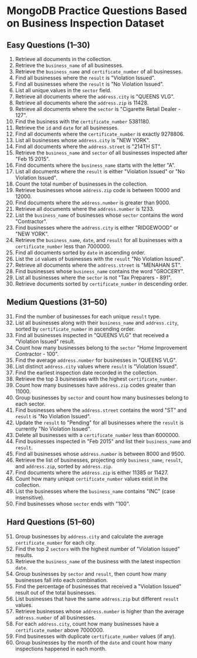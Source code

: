 # MongoDB Practice Questions Based on Business Inspection Dataset

## Easy Questions (1–30)

1. Retrieve all documents in the collection.
2. Retrieve the `business_name` of all businesses.	
3. Retrieve the `business_name` and `certificate_number` of all businesses.
4. Find all businesses where the `result` is "Violation Issued".
5. Find all businesses where the `result` is "No Violation Issued".
6. List all unique values in the `sector` field.
7. Retrieve all documents where the `address.city` is "QUEENS VLG".
8. Retrieve all documents where the `address.zip` is 11428.
9. Retrieve all documents where the `sector` is "Cigarette Retail Dealer - 127".
10. Find the business with the `certificate_number` 5381180.
11. Retrieve the `id` and `date` for all businesses.
12. Find all documents where the `certificate_number` is exactly 9278806.
13. List all businesses whose `address.city` is "NEW YORK".
14. Find all documents where the `address.street` is "214TH ST".
15. Retrieve the `business_name` and `sector` of all businesses inspected after "Feb 15 2015".
16. Find documents where the `business_name` starts with the letter "A".
17. List all documents where the `result` is either "Violation Issued" or "No Violation Issued".
18. Count the total number of businesses in the collection.
19. Retrieve businesses whose `address.zip` code is between 10000 and 12000.
20. Find documents where the `address.number` is greater than 9000.
21. Retrieve all documents where the `address.number` is 1233.
22. List the `business_name` of businesses whose `sector` contains the word "Contractor".
23. Find businesses where the `address.city` is either "RIDGEWOOD" or "NEW YORK".
24. Retrieve the `business_name`, `date`, and `result` for all businesses with a `certificate_number` less than 7000000.
25. Find all documents sorted by `date` in ascending order.
26. List the `id` values of businesses with the `result` "No Violation Issued".
27. Retrieve all documents where the `address.street` is "MENAHAN ST".
28. Find businesses whose `business_name` contains the word "GROCERY".
29. List all businesses where the `sector` is not "Tax Preparers - 891".
30. Retrieve documents sorted by `certificate_number` in descending order.

## Medium Questions (31–50)

31. Find the number of businesses for each unique `result` type.
32. List all businesses along with their `business_name` and `address.city`, sorted by `certificate_number` in ascending order.
33. Find all businesses inspected in "QUEENS VLG" that received a "Violation Issued" result.
34. Count how many businesses belong to the `sector` "Home Improvement Contractor - 100".
35. Find the average `address.number` for businesses in "QUEENS VLG".
36. List distinct `address.city` values where `result` is "Violation Issued".
37. Find the earliest inspection date recorded in the collection.
38. Retrieve the top 3 businesses with the highest `certificate_number`.
39. Count how many businesses have `address.zip` codes greater than 11000.
40. Group businesses by `sector` and count how many businesses belong to each sector.
41. Find businesses where the `address.street` contains the word "ST" and `result` is "No Violation Issued".
42. Update the `result` to "Pending" for all businesses where the `result` is currently "No Violation Issued".
43. Delete all businesses with a `certificate_number` less than 6000000.
44. Find businesses inspected in "Feb 2015" and list their `business_name` and `result`.
45. Find all businesses whose `address.number` is between 8000 and 9500.
46. Retrieve the list of businesses, projecting only `business_name`, `result`, and `address.zip`, sorted by `address.zip`.
47. Find documents where the `address.zip` is either 11385 or 11427.
48. Count how many unique `certificate_number` values exist in the collection.
49. List the businesses where the `business_name` contains "INC" (case insensitive).
50. Find businesses whose `sector` ends with "100".

## Hard Questions (51–60)

51. Group businesses by `address.city` and calculate the average `certificate_number` for each city.
52. Find the top 2 `sectors` with the highest number of "Violation Issued" results.
53. Retrieve the `business_name` of the business with the latest inspection `date`.
54. Group businesses by `sector` and `result`, then count how many businesses fall into each combination.
55. Find the percentage of businesses that received a "Violation Issued" result out of the total businesses.
56. List businesses that have the same `address.zip` but different `result` values.
57. Retrieve businesses whose `address.number` is higher than the average `address.number` of all businesses.
58. For each `address.city`, count how many businesses have a `certificate_number` above 7000000.
59. Find businesses with duplicate `certificate_number` values (if any).
60. Group businesses by the month of the `date` and count how many inspections happened in each month.
